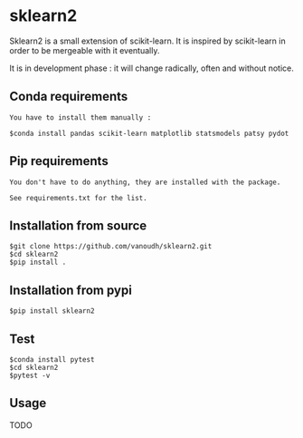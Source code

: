 # sklearn2

Sklearn2 is a small extension of scikit-learn. 
It is inspired by scikit-learn in order to be mergeable with it eventually.

It is in development phase : it will change radically, often and without notice.

## Conda requirements

	You have to install them manually :

	$conda install pandas scikit-learn matplotlib statsmodels patsy pydot

## Pip requirements

	You don't have to do anything, they are installed with the package.

	See requirements.txt for the list.

## Installation from source

	$git clone https://github.com/vanoudh/sklearn2.git
	$cd sklearn2
    $pip install .

## Installation from pypi

    $pip install sklearn2
 
## Test

	$conda install pytest
	$cd sklearn2
	$pytest -v

## Usage

TODO
